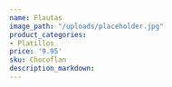 ```yaml
---
name: Flautas
image_path: "/uploads/placeholder.jpg"
product_categories:
- Platillos
price: '9.95'
sku: Chocoflan
description_markdown:
---
```

